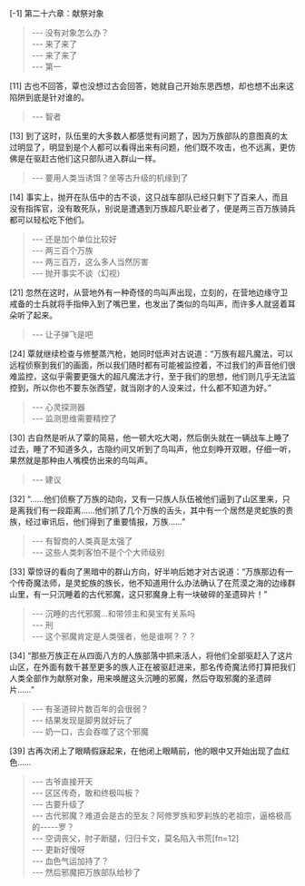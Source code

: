 
[-1] 第二十六章：献祭对象
>--- 没有对象怎么办？<br>
>--- 来了来了<br>
>--- 来了来了<br>
>--- 第一<br>

[11] 古也不回答，覃也没想过古会回答，她就自己开始东思西想，却也想不出来这陷阱到底是针对谁的。
>--- 智者<br>

[13] 到了这时，队伍里的大多数人都感觉有问题了，因为万族部队的意图真的太过明显了，明显到是个人都可以看得出来有问题，他们既不攻击，也不远离，更仿佛是在驱赶古他们这只部队进入群山一样。
>--- 要用人类当诱饵？坐等古升级的机缘到了<br>

[14] 事实上，抛开在队伍中的古不谈，这只战车部队已经只剩下了百来人，而且没有指挥官，没有敢死队，别说是遭遇到万族超凡职业者了，便是两三百万族骑兵都可以轻松吃下他们。
>--- 还是加个单位比较好<br>
>--- 两三百个万族<br>
>--- 两三百万，这么多人当然厉害<br>
>--- 抛开事实不谈（幻视）<br>

[21] 忽然在这时，从营地外有一种奇怪的鸟叫声出现，立刻的，在营地边缘守卫戒备的士兵就将手指伸入到了嘴巴里，也发出了类似的鸟叫声，而许多人就竖着耳朵听了起来。
>--- 让子弹飞是吧<br>

[24] 覃就继续检查与修整蒸汽枪，她同时低声对古说道：“万族有超凡魔法，可以远程侦察到我们的画面，所以我们随时都有可能被监控着，不过我们的声音他们很难监控，这似乎需要更强大的超凡魔法才行，至于我们的思想，他们则几乎无法监控到，所以你也不要东张西望，就当刚才的人没来过，什么都不知道为好。”
>--- 心灵探测器<br>
>--- 监测思维需要精控了<br>

[30] 古自然是听从了覃的简易，他一顿大吃大喝，然后倒头就在一辆战车上睡了过去，睡了不知道多久，古隐约间又听到了鸟叫声，他立刻睁开双眼，仔细一听，果然就是那种由人嘴模仿出来的鸟叫声。
>--- 建议<br>

[32] “……他们侦察了万族的动向，又有一只族人队伍被他们逼到了山区里来，只是离我们有一段距离……他们抓了几个万族的舌头，其中有一个居然是灵蛇族的贵族，经过审讯后，他们得到了重要情报，万族……”
>--- 有智商的人类真是太强了<br>
>--- 这些人类刺客怕不是个个大师级别<br>

[33] 覃惊讶的看向了黑暗中的群山方向，好半响后她才对古说道：“万族那边有一个传奇魔法师，是灵蛇族的族长，他不知道用什么办法确认了在荒漠之海的边缘群山里，有一只沉睡着的古代邪魔，这只邪魔身上有一块破碎的圣遗碎片！”
>--- 沉睡的古代邪魔…和带领主和昊宝有关系吗<br>
>--- 刑<br>
>--- 这个邪魔肯定是人类强者，他是谁啊？？？<br>

[34] “那些万族正在从四面八方的人族部落中抓来活人，将他们全部驱赶入了这片山区，在外面有数千甚至更多的族人正在被驱赶进来，那名传奇魔法师打算把我们人类全部作为献祭对象，用来唤醒这头沉睡的邪魔，然后夺取邪魔的圣遗碎片……”
>--- 有圣道碎片数百年的会很弱？<br>
>--- 结果发现是脚男就好玩了<br>
>--- 奶一口，古会吞噬了这个邪魔<br>

[39] 古再次闭上了眼睛假寐起来，在他闭上眼睛前，他的眼中又开始出现了血红色……
>--- 古爷直接开天<br>
>--- 区区传奇，敢和终极叫板？<br>
>--- 古要升级了<br>
>--- 古代邪魔？难道会是古的至友？阿修罗族和罗刹族的老祖宗，逼格极高的-----罗？<br>
>--- 空调丧父，肘子断腿，归归卡文，莫名陷入书荒[fn=12]<br>
>--- 更新好慢呀<br>
>--- 血色气运加持了？<br>
>--- 然后邪魔把万族部队给秒了<br>
